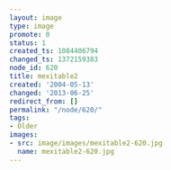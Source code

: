 ```yaml
---
layout: image
type: image
promote: 0
status: 1
created_ts: 1084406794
changed_ts: 1372159383
node_id: 620
title: mexitable2
created: '2004-05-13'
changed: '2013-06-25'
redirect_from: []
permalink: "/node/620/"
tags:
- Older
images:
- src: image/images/mexitable2-620.jpg
  name: mexitable2-620.jpg
---
```


